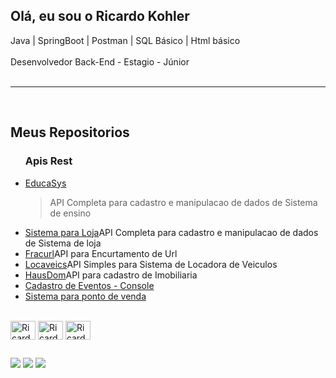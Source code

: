 ## Olá, eu sou o Ricardo Kohler 
 Java | SpringBoot | Postman | SQL Básico | Html básico<br><br> Desenvolvedor Back-End - Estagio - Júnior<br><br><hr><br><H2>Meus Repositorios</H2><ul><H3> Apis Rest </H3><li><a href="https://github.com/Ricardokohler/EducaSys">EducaSys</a><blockquote>API Completa para cadastro e manipulacao de dados de Sistema de ensino</blockquote></li><li><a href="https://github.com/Ricardokohler/sistema-loja">Sistema para Loja</a>API Completa para cadastro e manipulacao de dados de Sistema de loja</li><li><a href="https://github.com/Ricardokohler/Fracturl---Encurtador-de-Url">Fracurl</a>API para Encurtamento de Url</li><li><a href="https://github.com/Ricardokohler/LocaVeic/branches">Locaveics</a>API Simples para Sistema de Locadora de Veiculos</li><li><a href = "https://github.com/Ricardokohler/HausDom---Sistema-Imobiliaria">HausDom</a>API para cadastro de Imobiliaria</li><li><a href="https://github.com/Ricardokohler/CadastroEventos-Console">Cadastro de Eventos - Console</a></li><li><a href = "https://github.com/Ricardokohler/Sistema-Ponto-de-Venda---Console">Sistema para ponto de venda</a></li>
</ul>



<div style="display: inline_block"><br>
            <img align=center alt="Ricardo-Java" height="30" width="40" src="https://cdn.jsdelivr.net/gh/devicons/devicon@latest/icons/java/java-original.svg" />
            <img align=center alt="Ricardo-Spring" height="30" width="40" src="https://cdn.jsdelivr.net/gh/devicons/devicon@latest/icons/spring/spring-original.svg" />
            <img align=center alt="Ricardo-Postman" height="30" width="40" src="https://cdn.jsdelivr.net/gh/devicons/devicon@latest/icons/postman/postman-original.svg" />
</div> 

  ##

  <div> 
  <a href="https://wa.me/5511961237444" target="_blank"><img src="https://img.shields.io/badge/WhatsApp-25D366?style=for-the-badge&logo=whatsapp&logoColor=white" target="_blank"></a>
  <a href = "mailto:ricardokohlermk@gmail.com"><img src="https://img.shields.io/badge/-Gmail-%23333?style=for-the-badge&logo=gmail&logoColor=white" target="_blank"></a>
  <a href="https://www.linkedin.com/in/ricardo-bkohler" target="_blank"><img src="https://img.shields.io/badge/-LinkedIn-%230077B5?style=for-the-badge&logo=linkedin&logoColor=white" target="_blank"></a> 
  
</div>
            
          
